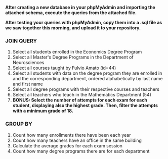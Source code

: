 **After creating a new database in your phpMyAdmin and importing the attached schema, execute the queries from the attached file.**

**After testing your queries with phpMyAdmin, copy them into a .sql file as we saw together this morning, and upload it to your repository.**

### JOIN QUERY
1. Select all students enrolled in the Economics Degree Program
2. Select all Master's Degree Programs in the Department of Neurosciences
3. Select all courses taught by Fulvio Amato (id=44)
4. Select all students with data on the degree program they are enrolled in and the corresponding department, ordered alphabetically by last name and first name
5. Select all degree programs with their respective courses and teachers
6. Select all teachers who teach in the Mathematics Department (54)
7. **BONUS: Select the number of attempts for each exam for each student, displaying also the highest grade. Then, filter the attempts with a minimum grade of 18.**


### GROUP BY
1. Count how many enrollments there have been each year
2. Count how many teachers have an office in the same building
3. Calculate the average grades for each exam session
4. Count how many degree programs there are for each department